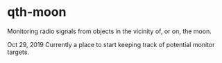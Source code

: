 # qth-moon
Monitoring radio signals from objects in the vicinity of, or on, the moon.

Oct 29, 2019
Currently a place to start keeping track of potential monitor targets.
